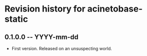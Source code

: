 # Revision history for acinetobase-static

## 0.1.0.0 -- YYYY-mm-dd

* First version. Released on an unsuspecting world.
